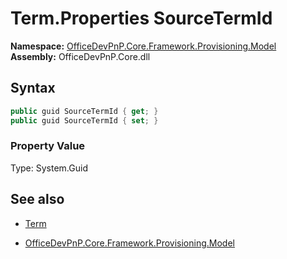 # Term.Properties SourceTermId
**Namespace:** [OfficeDevPnP.Core.Framework.Provisioning.Model](OfficeDevPnP.Core.Framework.Provisioning.Model.md)  
**Assembly:** OfficeDevPnP.Core.dll  
## Syntax
```C#
public guid SourceTermId { get; }
public guid SourceTermId { set; }
```

### Property Value
Type: System.Guid  

## See also
- [Term](Term.md) 

- [OfficeDevPnP.Core.Framework.Provisioning.Model](OfficeDevPnP.Core.Framework.Provisioning.Model.md)
